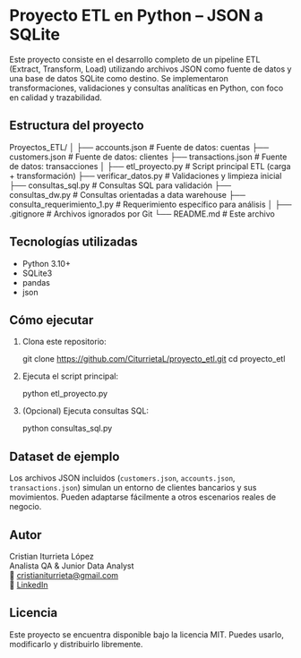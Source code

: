 # Proyecto ETL en Python – JSON a SQLite

Este proyecto consiste en el desarrollo completo de un pipeline ETL (Extract, Transform, Load) utilizando archivos JSON como fuente de datos y una base de datos SQLite como destino. Se implementaron transformaciones, validaciones y consultas analíticas en Python, con foco en calidad y trazabilidad.

## Estructura del proyecto

Proyectos_ETL/
│
├── accounts.json                 # Fuente de datos: cuentas
├── customers.json               # Fuente de datos: clientes
├── transactions.json            # Fuente de datos: transacciones
│
├── etl_proyecto.py              # Script principal ETL (carga + transformación)
├── verificar_datos.py           # Validaciones y limpieza inicial
├── consultas_sql.py             # Consultas SQL para validación
├── consultas_dw.py              # Consultas orientadas a data warehouse
├── consulta_requerimiento_1.py # Requerimiento específico para análisis
│
├── .gitignore                   # Archivos ignorados por Git
└── README.md                    # Este archivo

## Tecnologías utilizadas

- Python 3.10+
- SQLite3
- pandas
- json

## Cómo ejecutar

1. Clona este repositorio:

   git clone https://github.com/CiturrietaL/proyecto_etl.git
   cd proyecto_etl

2. Ejecuta el script principal:

   python etl_proyecto.py

3. (Opcional) Ejecuta consultas SQL:

   python consultas_sql.py

## Dataset de ejemplo

Los archivos JSON incluidos (`customers.json`, `accounts.json`, `transactions.json`) simulan un entorno de clientes bancarios y sus movimientos. Pueden adaptarse fácilmente a otros escenarios reales de negocio.

## Autor


Cristian Iturrieta López  
Analista QA & Junior Data Analyst  
📧 cristianiturrieta@gmail.com  
🔗 [LinkedIn](https://www.linkedin.com/in/cristian-iturrieta-lopez-b67b77a2)


## Licencia

Este proyecto se encuentra disponible bajo la licencia MIT. Puedes usarlo, modificarlo y distribuirlo libremente.
